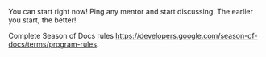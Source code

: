 You can start right now! Ping any mentor and start discussing.
The earlier you start, the better!

Complete Season of Docs rules <a href="https://developers.google.com/season-of-docs/terms/program-rules" target="_blank">https://developers.google.com/season-of-docs/terms/program-rules</a>.